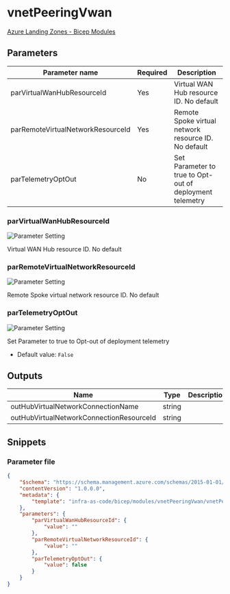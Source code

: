 # vnetPeeringVwan

[Azure Landing Zones - Bicep Modules](..)

## Parameters

Parameter name | Required | Description
-------------- | -------- | -----------
parVirtualWanHubResourceId | Yes      | Virtual WAN Hub resource ID. No default
parRemoteVirtualNetworkResourceId | Yes      | Remote Spoke virtual network resource ID. No default
parTelemetryOptOut | No       | Set Parameter to true to Opt-out of deployment telemetry

### parVirtualWanHubResourceId

![Parameter Setting](https://img.shields.io/badge/parameter-required-orange?style=flat-square)

Virtual WAN Hub resource ID. No default

### parRemoteVirtualNetworkResourceId

![Parameter Setting](https://img.shields.io/badge/parameter-required-orange?style=flat-square)

Remote Spoke virtual network resource ID. No default

### parTelemetryOptOut

![Parameter Setting](https://img.shields.io/badge/parameter-optional-green?style=flat-square)

Set Parameter to true to Opt-out of deployment telemetry

- Default value: `False`

## Outputs

Name | Type | Description
---- | ---- | -----------
outHubVirtualNetworkConnectionName | string |
outHubVirtualNetworkConnectionResourceId | string |

## Snippets

### Parameter file

```json
{
    "$schema": "https://schema.management.azure.com/schemas/2015-01-01/deploymentParameters.json#",
    "contentVersion": "1.0.0.0",
    "metadata": {
        "template": "infra-as-code/bicep/modules/vnetPeeringVwan/vnetPeeringVwan.json"
    },
    "parameters": {
        "parVirtualWanHubResourceId": {
            "value": ""
        },
        "parRemoteVirtualNetworkResourceId": {
            "value": ""
        },
        "parTelemetryOptOut": {
            "value": false
        }
    }
}
```
